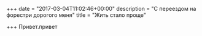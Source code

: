 +++
date = "2017-03-04T11:02:46+00:00"
description = "С переездом на форестри дорогого меня"
title = "Жить стало проще"

+++
Привет.привет